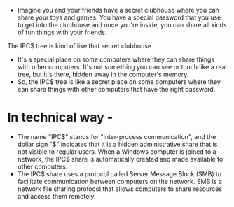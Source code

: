 - Imagine you and your friends have a secret clubhouse where you can share your toys and games. You have a special password that you use to get into the clubhouse and once you're inside, you can share all kinds of fun things with your friends.

The IPC$ tree is kind of like that secret clubhouse.
- It's a special place on some computers where they can share things with other computers. It's not something you can see or touch like a real tree, but it's there, hidden away in the computer's memory.
- So, the IPC$ tree is like a secret place on some computers where they can share things with other computers that have the right password.
# In technical way - 
- The name "IPC$" stands for "inter-process communication", and the dollar sign "$" indicates that it is a hidden administrative share that is not visible to regular users. When a Windows computer is joined to a network, the IPC$ share is automatically created and made available to other computers.
- The IPC$ share uses a protocol called Server Message Block (SMB) to facilitate communication between computers on the network. SMB is a network file sharing protocol that allows computers to share resources and access them remotely.